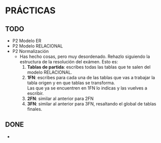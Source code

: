 # PRÁCTICAS

## TODO
+ P2 Modelo ER
+ P2 Modelo RELACIONAL
+ P2 Normalización
   + Has hecho cosas, pero muy desordenado. Rehazlo siguiendo la estructura de la resolución del exámen. Esto es:
       1. **Tablas de partida**: escribes todas las tablas que te salen del modelo RELACIONAL.
       2. **1FN**: escribes para cada una de las tablas que vas a trabajar la tabla  origen y en que tablas se transforma. \
	                           Las que ya se encuentren en 1FN lo indicas y las vuelves a escribir.
	   3. **2FN**: similar al anterior para 2FN
	   4. **3FN**: similar al anterior para 3FN, resaltando el global de tablas finales.

## DONE
+
